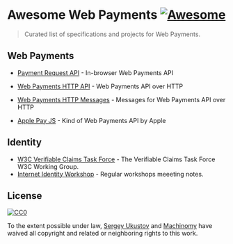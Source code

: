 # Awesome Web Payments [![Awesome](https://cdn.rawgit.com/sindresorhus/awesome/d7305f38d29fed78fa85652e3a63e154dd8e8829/media/badge.svg)](https://github.com/sindresorhus/awesome)

> Curated list of specifications and projects for Web Payments.

## Web Payments

- [Payment Request API](https://www.w3.org/TR/payment-request/) - In-browser Web Payments API
- [Web Payments HTTP API](https://www.w3.org/TR/webpayments-http-api/) - Web Payments API over HTTP
- [Web Payments HTTP Messages](https://www.w3.org/TR/webpayments-http-messages/) - Messages for Web Payments API over HTTP

- [Apple Pay JS](https://developer.apple.com/reference/applepayjs/) - Kind of Web Payments API by Apple

## Identity

- [W3C Verifiable Claims Task Force](http://w3c.github.io/vctf/) - The Verifiable Claims Task Force W3C Working Group.
- [Internet Identity Workshop](http://idcommons.net/Main_Page) - Regular workshops meeeting notes.

## License

[![CC0](http://mirrors.creativecommons.org/presskit/buttons/88x31/svg/cc-zero.svg)](https://creativecommons.org/publicdomain/zero/1.0/)

To the extent possible under law, [Sergey Ukustov](https://github.com/ukstv) and [Machinomy](https://github.com/machinomy) have waived all copyright and related or neighboring rights to this work.
